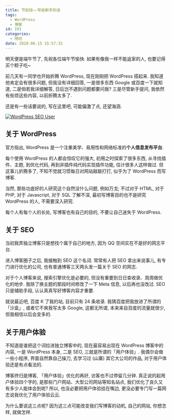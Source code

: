 ```yaml
---
title: 节前誌——写给新手的话
tags:
  - WordPress
  - 博客
id: 191
categories:
  - 唠叨
date: 2010-06-15 15:57:32
---
```


明天便是端午节了, 先祝各位端午节愉快. 如果有像我一样不能返家的人, 也要记得买个粽子吃~

前几天有一同学也开始折腾 WordPress, 现在刚刚把 WordPress 搭起来. 我知道他肯定会有很多问题, 但我没有详细回答, 一是很多东西 Google 或百度一下就知道, 二是倘若我详细解答, 日后岂不遇到问题都要问我? 三是尽管新手提问, 我依然有些烦这些内容, 以前折腾太多了.

还是有一些话要说的, 写在这里吧, 可能偏激了点, 还望海涵.

[![WordPress SEO User](//beamnote-img.oss-cn-shanghai.aliyuncs.com/2010/the-words-to-novice.png)](//beamnote-img.oss-cn-shanghai.aliyuncs.com/2010/the-words-to-novice.png)<!-- more -->

## 关于 WordPress

官方指出, WordPress 是一个注重美学、易用性和网络标准的**个人信息发布平台**.

每个使用 WordPress 的人都会惊叹它的强大, 初用之时探索了很多东西, 从寻找插件、主题, 到优化代码, 再到非插件纯代码实现插件功能, 估计很多人这样做过. 但这事儿折腾多了, 不知不觉就习惯每日对网站敲敲打打, 似乎为了 WordPress 而写博客.

当然, 那些功底好的人研究这个自然没什么问题, 例如万戈; 不过对于 HTML, 对于 PHP, 对于 Javascript, 对于 SQL 了解不深, 最初写博客目的也不是研究 WordPress 的人, 不需要深入研究.

每个人有每个人的长处, 写博客也有自己的目的, 不要让自己迷失于 WordPress.

## 关于 SEO

当初我弄独立博客只是想找个属于自己的地方, 因为 QQ 空间实在不是好的网志平台.

进入博客圈子之后, 我接触到 SEO 这个名词. 常常有人把 SEO 拿出来说事儿, 有专门进行优化的公司, 也有普通博客三天两头发一篇关于 SEO 的网志.

对于个人博客来说, 搜索引擎优化是必要的, 但没有重要到日日查收录、周周做优化的地步. 我除了换主题的那段时间修改了一下 Meta 信息, 以后再也没改过. SEO 只是辅助手段, 认认真真写好博客内容才重要.

就说最近吧, 百度 K 了我的站, 目前只有 24 条收录. 我猜百度把我放进了所谓的「沙盒」, 或者它不爽我写太多 Google, 这都无所谓, 本来来自百度的流量就很少, 但我相信以后会变多的.

## 关于用户体验

不知道是谁把这个词拉进独立博客中的, 现在最容易出现在 WordPress 博客中的内容, 一是 WordPress 本身, 二是 SEO, 三就是所谓的「用户体验」. 我偶尔会做一些小程序, 界面自然靠自己操刀, 去学习过 (山寨) 其它大公司的作品, 对于用户体验还是有点看法的.

博客终归是博客, 「用户体验」优化的再好, 访客也不过停留几分钟. 真正说的起用户体验四个字的, 是那些门户网站、大型公司网站等知名站点, 我们优化了良久又有多少人能体会到呢? 所以, 也没必要把用户体验挂在嘴边, 更没必要专门写一篇网志说我优化了用户体验云云.

为什么要说这三点呢? 因为这三点可能改变我们写博客的动机, 自己的网站, 你想怎样, 就做怎样.
